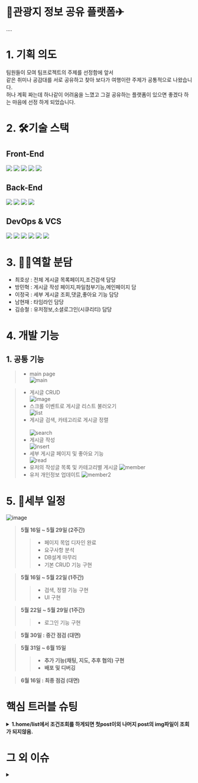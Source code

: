 # 🚌관광지 정보 공유 플랫폼✈
....
# 1. 기획 의도
팀원들이 모여 팀프로젝트의 주제를 선정함에 앞서<br>
같은 취미나 공감대를 서로 공유하고 찾아 보다가 여행이란 주제가 공통적으로 나왔습니다.<br> 
허나 계획 짜는데 하나같이 어려움을 느꼈고 그걸 공유하는 플랫폼이 있으면 좋겠다 하는 마음에 선정 하게 되었습니다.

# 2. 🛠기술 스택
## Front-End  
<img src="https://img.shields.io/badge/html5-E34F26?style=for-the-badge&logo=html5&logoColor=white"> <img src="https://img.shields.io/badge/css-1572B6?style=for-the-badge&logo=css3&logoColor=white"> <img src="https://img.shields.io/badge/javascript-F7DF1E?style=for-the-badge&logo=javascript&logoColor=black"> <img src="https://img.shields.io/badge/jquery-0769AD?style=for-the-badge&logo=jquery&logoColor=white"> <img src="https://img.shields.io/badge/bootstrap-7952B3?style=for-the-badge&logo=bootstrap&logoColor=white">

## Back-End
<img src="https://img.shields.io/badge/java-007396?style=for-the-badge&logo=java&logoColor=white"> <img src="https://img.shields.io/badge/spring data jpa-59666C?style=for-the-badge&logo=hibernate&logoColor=white"> <img src="https://img.shields.io/badge/spring boot-6DB33F?style=for-the-badge&logo=spring Boot&logoColor=white"> <img src="https://img.shields.io/badge/mariaDB-003545?style=for-the-badge&logo=mariaDB&logoColor=white">

## DevOps & VCS
<img src="https://img.shields.io/badge/git-F05032?style=for-the-badge&logo=git&logoColor=white">  <img src="https://img.shields.io/badge/github-181717?style=for-the-badge&logo=github&logoColor=white">  <img src="https://img.shields.io/badge/amazon aws-232F3E?style=for-the-badge&logo=amazonaws&logoColor=white">  <img src="https://img.shields.io/badge/linux-FCC624?style=for-the-badge&logo=linux&logoColor=black">  <img src="https://img.shields.io/badge/Travis CI-3EAAAF?style=for-the-badge&logo=Travis CI&logoColor=black">  <img src="https://img.shields.io/badge/NGINX-009639?style=for-the-badge&logo=NGINX&logoColor=black">

# 3. 👯‍♂️역할 분담
- 최호상 : 전체 게시글 목록페이지,조건검색 담당<br>
- 방민혁 : 게시글 작성 페이지,파일첨부기능,메인페이지 담<br>
- 이정국 : 세부 게시글 조회,댓글,좋아요 기능 담당<br>
- 남현재 : 타임라인 담당<br>
- 김승철 : 유저정보,소셜로그인(시큐리티) 담당<br>

# 4. 개발 기능
## 1. 공통 기능
> - main page <br>
> ![main](https://user-images.githubusercontent.com/105187624/174466538-ce372335-d0a0-48f3-9c2e-ce8f0980e43d.PNG)

> - 게시글 CRUD<br>
> ![image](https://user-images.githubusercontent.com/81150979/173308071-a74e6338-9af8-4eb9-81ba-1812976e4c1d.png)
> - 스크롤 이벤트로 게시글 리스트 불러오기 <br>
> ![list](https://user-images.githubusercontent.com/105187624/174466547-60bdc65e-fc69-4c8b-b3d6-20df9f3acf29.PNG)
> - 게시글 검색, 카테고리로 게시글 정렬<br><br>
> ![search](https://user-images.githubusercontent.com/105187624/174466551-556f77cb-1184-4b47-b676-519ee6b330db.PNG)
> - 게시글 작성 <br>
> ![insert](https://user-images.githubusercontent.com/105187624/174466591-0cd71133-2c03-4935-a2b0-402fac6f00e7.PNG)
> - 세부 게시글 페이지 및 좋아요 기능 <br>
> ![read](https://user-images.githubusercontent.com/105187624/174466614-93d268d0-b4bc-4141-9ea9-935d2da410eb.PNG)
> - 유저의 작성글 목록 및 카테고리별 게시글 
> ![member](https://user-images.githubusercontent.com/105187624/174466638-43aeed04-1858-4784-9ad8-2c71190b15ed.PNG)
> - 유저 개인정보 업데이트 
> ![member2](https://user-images.githubusercontent.com/105187624/174466682-a866f911-75a0-4f6d-9025-b697fdf624a7.PNG)


> 

# 5. 📜세부 일정
![image](https://user-images.githubusercontent.com/81150979/168008787-52f3f2e3-90b4-4655-b450-a61264e7d5a3.png)
> <strong>5월 16일 ~ 5월 29일 (2주간)</strong><br>
>> - 페이지 목업 디자인 완료
>> - 요구사항 분석
>> - DB설계 마무리
>> - 기본 CRUD 기능 구현<br>

> <strong>5월 16일 ~ 5월 22일 (1주간)</strong><br>
>> - 검색, 정렬 기능 구현<br>
>> - UI 구현 <br>

> <strong>5월 22일 ~ 5월 29일 (1주간)</strong><br>
>> - 로그인 기능 구현<br>

> <strong>5월 30일 : 중간 점검 (대면)<br>

> <strong>5월 31일 ~ 6월 15일</strong><br>
>> - 추가 기능(채팅, 지도, 추후 협의) 구현 <br>
>> - 배포 및 디버깅 <br>

> <strong>6월 16일 : 최종 점검 (대면)</strong><br>

  
  # 핵심 트러블 슈팅
<details>
<summary> <strong>1.home/list에서 조건조회를 하게되면 첫post이외 나머지 post의 img파일이 조회가 되지않음.</strong> </summary>
  - 문장열 결합으로 해당 jpg file의 url을 만들어주기 때문에 문자열 결합 내용을 확인해 보게 되면 경로에 들어가는 / 가 \로 결합되어있습니다 . 
  해당내용은 JS로 replaceAll 함수사용하여 해결해 보았으나 최초 한번 호출되기 때문에 첫게시글 이후 게시글에는 문자열 결합시 \로 결합되어 있는 것을 확인하여 
  each 문으로 각 게시글에 해당내용 적용시켜주어 디버깅 하였습니다 .<br><br>
</details>

# 그 외 이슈
<details>
<summary> <strong>
  </strong> </summary>
 <br>
</details>
  
  

  
